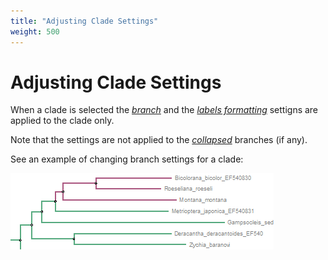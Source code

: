 ```yaml
---
title: "Adjusting Clade Settings"
weight: 500
---
```



# Adjusting Clade Settings

When a clade is selected the [_branch_](../tree-settings/adjusting-branch-settings) and the [_labels formatting_](../tree-settings/modifying-labels-appearance/changing-labels-formatting) settigns are applied to the clade only.

Note that the settings are not applied to the [_collapsed_](collapsing-and-expanding-branches) branches (if any).

See an example of changing branch settings for a clade:


![](/images/65929750/65929751.png)
